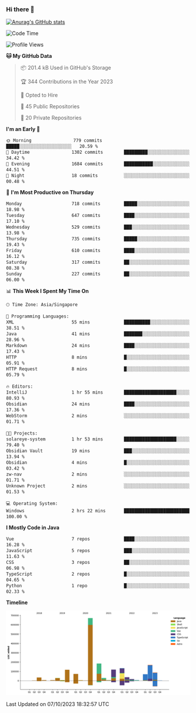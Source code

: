 ### Hi there 👋

[![Anurag's GitHub stats](https://github-readme-stats.vercel.app/api?username=xiumu2017&show_icons=true&theme=radical)](https://github.com/anuraghazra/github-readme-stats)

<!--
**xiumu2017/xiumu2017** is a ✨ _special_ ✨ repository because its `README.md` (this file) appears on your GitHub profile.

Here are some ideas to get you started:

- 🔭 I’m currently working on ...
- 🌱 I’m currently learning ...
- 👯 I’m looking to collaborate on ...
- 🤔 I’m looking for help with ...
- 💬 Ask me about ...
- 📫 How to reach me: ...
- 😄 Pronouns: ...
- ⚡ Fun fact: ...
-->

<!--START_SECTION:waka-->
![Code Time](http://img.shields.io/badge/Code%20Time-1%2C711%20hrs%2045%20mins-blue)

![Profile Views](http://img.shields.io/badge/Profile%20Views-0-blue)

**🐱 My GitHub Data** 

> 📦 201.4 kB Used in GitHub's Storage 
 > 
> 🏆 344 Contributions in the Year 2023
 > 
> 💼 Opted to Hire
 > 
> 📜 45 Public Repositories 
 > 
> 🔑 20 Private Repositories 
 > 
**I'm an Early 🐤** 

```text
🌞 Morning                779 commits         █████░░░░░░░░░░░░░░░░░░░░   20.59 % 
🌆 Daytime                1302 commits        █████████░░░░░░░░░░░░░░░░   34.42 % 
🌃 Evening                1684 commits        ███████████░░░░░░░░░░░░░░   44.51 % 
🌙 Night                  18 commits          ░░░░░░░░░░░░░░░░░░░░░░░░░   00.48 % 
```
📅 **I'm Most Productive on Thursday** 

```text
Monday                   718 commits         █████░░░░░░░░░░░░░░░░░░░░   18.98 % 
Tuesday                  647 commits         ████░░░░░░░░░░░░░░░░░░░░░   17.10 % 
Wednesday                529 commits         ███░░░░░░░░░░░░░░░░░░░░░░   13.98 % 
Thursday                 735 commits         █████░░░░░░░░░░░░░░░░░░░░   19.43 % 
Friday                   610 commits         ████░░░░░░░░░░░░░░░░░░░░░   16.12 % 
Saturday                 317 commits         ██░░░░░░░░░░░░░░░░░░░░░░░   08.38 % 
Sunday                   227 commits         ██░░░░░░░░░░░░░░░░░░░░░░░   06.00 % 
```


📊 **This Week I Spent My Time On** 

```text
🕑︎ Time Zone: Asia/Singapore

💬 Programming Languages: 
XML                      55 mins             ██████████░░░░░░░░░░░░░░░   38.51 % 
Java                     41 mins             ███████░░░░░░░░░░░░░░░░░░   28.96 % 
Markdown                 24 mins             ████░░░░░░░░░░░░░░░░░░░░░   17.43 % 
HTTP                     8 mins              █░░░░░░░░░░░░░░░░░░░░░░░░   05.91 % 
HTTP Request             8 mins              █░░░░░░░░░░░░░░░░░░░░░░░░   05.79 % 

🔥 Editors: 
IntelliJ                 1 hr 55 mins        ████████████████████░░░░░   80.93 % 
Obsidian                 24 mins             ████░░░░░░░░░░░░░░░░░░░░░   17.36 % 
WebStorm                 2 mins              ░░░░░░░░░░░░░░░░░░░░░░░░░   01.71 % 

🐱‍💻 Projects: 
solareye-system          1 hr 53 mins        ████████████████████░░░░░   79.40 % 
Obsidian Vault           19 mins             ███░░░░░░░░░░░░░░░░░░░░░░   13.94 % 
Obsidian                 4 mins              █░░░░░░░░░░░░░░░░░░░░░░░░   03.42 % 
zw-nav                   2 mins              ░░░░░░░░░░░░░░░░░░░░░░░░░   01.71 % 
Unknown Project          2 mins              ░░░░░░░░░░░░░░░░░░░░░░░░░   01.53 % 

💻 Operating System: 
Windows                  2 hrs 22 mins       █████████████████████████   100.00 % 
```

**I Mostly Code in Java** 

```text
Vue                      7 repos             ████░░░░░░░░░░░░░░░░░░░░░   16.28 % 
JavaScript               5 repos             ███░░░░░░░░░░░░░░░░░░░░░░   11.63 % 
CSS                      3 repos             ██░░░░░░░░░░░░░░░░░░░░░░░   06.98 % 
TypeScript               2 repos             █░░░░░░░░░░░░░░░░░░░░░░░░   04.65 % 
Python                   1 repo              █░░░░░░░░░░░░░░░░░░░░░░░░   02.33 % 
```



**Timeline**

![Lines of Code chart](https://raw.githubusercontent.com/xiumu2017/xiumu2017/main/assets/bar_graph.png)


 Last Updated on 07/10/2023 18:32:57 UTC
<!--END_SECTION:waka-->
